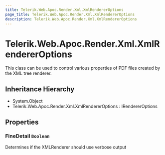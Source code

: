 ```yaml
---
title: Telerik.Web.Apoc.Render.Xml.XmlRendererOptions
page_title: Telerik.Web.Apoc.Render.Xml.XmlRendererOptions
description: Telerik.Web.Apoc.Render.Xml.XmlRendererOptions
---
```


# Telerik.Web.Apoc.Render.Xml.XmlRendererOptions

This class can be used to control various properties of PDF files
                created by the XML tree renderer.

## Inheritance Hierarchy

* System.Object
* Telerik.Web.Apoc.Render.Xml.XmlRendererOptions : IRendererOptions

## Properties

###  FineDetail `Boolean`

Determines if the XMLRenderer should use verbose output

